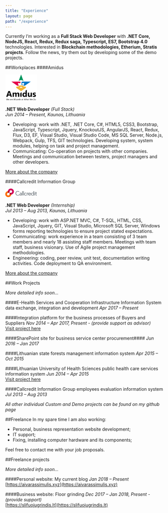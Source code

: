 ```yaml
---
title: "Experience"
layout: page
path: "/experience"
---
```


Currently I’m working as a **Full Stack Web Developer** with **.NET Core, NodeJS, React, Redux, Redux saga, Typescript, ES7, Bootstrap 4.0** technologies. Interested in **Blockchain methodologies, Etherium, Stratis projects**. Follow the news, try them out by developing some of the demo projects.

##Workplaces
####Amidus

<figure class="float-right" style="width: 100px; margin: 0px">
	<img src="amidus-logo.svg" alt="Amidus logo">
</figure>

**.NET Web Developer** *(Full Stack)*<br/>
*Jun 2014 – Present, Kaunas, Lithuania*

- Developing: work with .NET, .NET Core, C#, HTML5, CSS3, Bootstrap, JavaScript, Typescript, Jquery, KnockoutJS, AngularJS, React, Redux, Flux, D3, EF, Visual Studio, Visual Studio Code, MS SQL Server, Node.js, Webpack, Gulp, TFS, GIT technologies. Developing system, system modules, helping on task and project management.
- Communicating: Co-operation on projects with other companies. Meetings and communication between testers, project managers and other developers.

<a href="http://www.amidus.lt/about/" target="_blank">More about the company</a>

####Callcredit Information Group

<figure class="float-right" style="width: 100px; margin: 0px">
	<img src="callcredit-logo.jpg" alt="Amidus logo">
</figure>

**.NET Web Developer** *(Internship)*<br/>
*Jul 2013 – Aug 2013, Kaunas, Lithuania*

- Developing: work with ASP.NET MVC, C#, T-SQL, HTML, CSS, JavaScript, Jquery, GIT, Visual Studio, Microsoft SQL Server, Windows forms reporting technologies to ensure project stated expectations.
- Communicating: work experience in a team consisting of 3 team members and nearly 18 assisting staff members. Meetings with team staff, business visionary. Use of Agile project management methodologies.
- Engineering: coding, peer review, unit test, documentation writing activities. Code deployment to QA environment.

<a href="https://www.callcredit.co.uk/about-us" target="_blank">More about the company</a>

##Work Projects

*More detailed info soon...*

####E-Health Services and Cooperation Infrastructure Information System data exchange, integration and development
*Apr 2017 – Present*

####Integration platform for the business processes of Buyers and Suppliers
*Nov 2014 – Apr 2017, Present - (provide support as advisor)*<br/>
<a href="http://viacorex.com/en/" target="_blank">Visit project here</a>

####SharePoint site for business service center procurement####
*Jun 2016 – Jan 2017*

####Lithuanian state forests management information system
*Apr 2015 – Oct 2015*

####Lithuanian University of Health Sciences public health care services information system
*Jun 2014 – Apr 2015*<br/>
<a href="https://portalas.kaunoklinikos.lt/" target="_blank">Visit project here</a>

####Callcredit Information Group employees evaluation information system
*Jul 2013 – Aug 2013*

*All other individual Custom and Demo projects can be found on my github page*

##Freelance
In my spare time I am also working:
* Personal, business representation website development;
* IT support;
* Fixing, installing computer hardware and its components;

Feel free to contact me with your job proposals.

##Freelance projects

*More detailed info soon...*

####Personal website: My current blog
*Jan 2018 – Present*<br/>
[https://aivarassimulis.xyz](https://aivarassimulis.xyz)

####Business website: Floor grinding
*Dec 2017 – Jan 2018, Present - (provide support)*<br/>
[https://slifuojugrindis.lt](https://slifuojugrindis.lt)